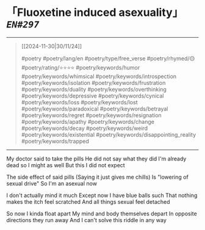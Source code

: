 # 「Fluoxetine induced asexuality」 *`EN#297`*

---

> [[2024-11-30|30/11/24]]
> 
> #poetry 
> #poetry/lang/en 
> #poetry/type/free_verse 
> #poetry/rhymed/🟡 
> #poetry/rating/⭐⭐⭐⭐ 
> #poetry/keywords/humor #poetry/keywords/whimsical #poetry/keywords/introspection #poetry/keywords/isolation #poetry/keywords/frustration #poetry/keywords/duality #poetry/keywords/overthinking #poetry/keywords/depressive #poetry/keywords/cynical #poetry/keywords/loss #poetry/keywords/lost #poetry/keywords/paradoxical #poetry/keywords/betrayal #poetry/keywords/regret #poetry/keywords/resignation #poetry/keywords/apathy #poetry/keywords/change #poetry/keywords/decay #poetry/keywords/weird #poetry/keywords/existential #poetry/keywords/disappointing_reality #poetry/keywords/trapped 

---

My doctor said to take the pills
He did not say what they did
I'm already dead so I might as well
But this I did not expect

The side effect of said pills
(Saying it just gives me chills)
Is "lowering of sexual drive"
So I'm an asexual now

I don't actually mind it much
Except now I have blue balls such
That nothing makes the itch feel scratched
And all things sexual feel detached

So now I kinda float apart
My mind and body themselves depart
In opposite directions they run away
And I can't solve this riddle in any way